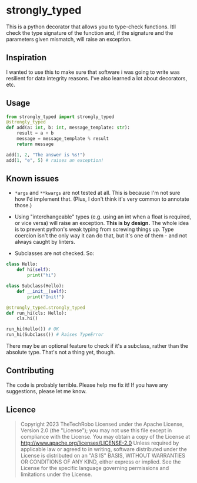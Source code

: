 # strongly_typed

This is a python decorator that allows you to type-check functions. Itll check the type signature of the function and, if the signature and the parameters given mismatch, will raise an exception.

## Inspiration
I wanted to use this to make sure that software i was going to write was resilient for data integrity reasons. I've also learned a lot about decorators, etc.

## Usage

```python
from strongly_typed import strongly_typed
@strongly_typed
def add(a: int, b: int, message_template: str):
    result = a + b
    message = message_template % result
    return message

add(1, 2, "The answer is %s!")
add(1, "e", 5) # raises an exception!
```

## Known issues
- `*args` and `**kwargs` are not tested at all. This is because I'm not sure how I'd implement that. (Plus, I don't think it's very common to annotate those.)

- Using "interchangeable" types (e.g. using an int when a float is required, or vice versa) will raise an exception. **This is by design.** The whole idea is to prevent python's weak typing from screwing things up. Type coercion isn't the only way it can do that, but it's one of them - and not always caught by linters.

- Subclasses are not checked. So:

```python
class Hello:
    def hi(self):
        print("hi")

class Subclass(Hello):
    def __init__(self):
        print("Init!")

@strongly_typed.strongly_typed
def run_hi(cls: Hello):
    cls.hi()

run_hi(Hello()) # OK
run_hi(Subclass()) # Raises TypeError
```

There may be an optional feature to check if it's a subclass, rather than the absolute type. That's not a thing yet, though.

## Contributing
The code is probably terrible. Please help me fix it! If you have any suggestions, please let me know.

## Licence

> Copyright 2023 TheTechRobo
> Licensed under the Apache License, Version 2.0 (the "License");
> you may not use this file except in compliance with the License.
> You may obtain a copy of the License at
>    http://www.apache.org/licenses/LICENSE-2.0
> Unless required by applicable law or agreed to in writing, software
> distributed under the License is distributed on an "AS IS" BASIS,
> WITHOUT WARRANTIES OR CONDITIONS OF ANY KIND, either express or implied.
> See the License for the specific language governing permissions and
> limitations under the License.


